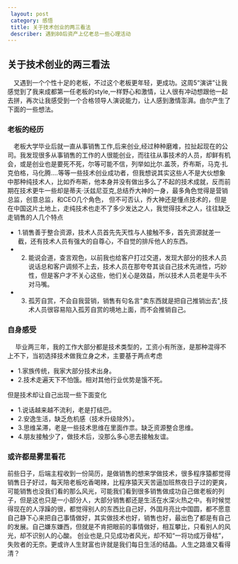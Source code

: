 ```yaml
---
 layout: post 
 category: 感悟
 title: 关于技术创业的两三看法
 describer: 遇到80后资产上亿老总一些心理活动
---
```


## 关于技术创业的两三看法

&emsp;又遇到一个个性十足的老板，不过这个老板更年轻，更成功。这周5“演讲”让我感觉到了我来成都第一任老板的style,一样野心和激情，让人很有冲动想跟他一起去拼，再次让我感受到一个合格领导人演说能力，让人感到激情澎湃。由尔产生了下面的一些想法。

### 老板的经历

&emsp;老板大学毕业后就一直从事销售工作,后来创业,经过种种磨难，拉扯起现在的公司。我发现很多从事销售的工作的人很能创业，而往往从事技术的人员，却鲜有机会，或是创业也是要死不死，尔等可能不信，列举如比尔.盖茨，乔布斯，马克·扎克伯格，马化腾....等等一些技术创业成功者，但我想说其实这些人不是大伙想象中那种纯技术人，比如乔布斯，他本身并没有做出多么了不起的技术成就，反而前期在技术更牛一些却是蒂夫·沃兹尼亚克,总结乔大神的一身，最多角色觉得是营销总监，创意总监，和CEO几个角色，
但不可否认，乔大神还是懂点技术的，但是在中国这片土地上，走纯技术也走不了多少发达之人，我觉得技术之人，往往缺乏走销售的人几个特点

* 1.销售善于整合资源，技术人员首先先天性与人接触不多，首先资源就差一截，还有技术人员有强大的自尊心，不自觉的排斥他人的东西。
* 2. 能说会道，查言观色，以前我也给客户打过交道，发现大部分的技术人员说话总和客户调频不上去，技术人员在那夸夸其谈自己技术先进性，巧妙性，但是客户才不关心这些，他们关心是效益，所以技术人员老是牛头不对马嘴。
* 3. 孤芳自赏，不会自我营销，销售有句名言"卖东西就是把自己推销出去",技术人员很容易陷入孤芳自赏的境地上面，而不会推销自己。

### 自身感受

&emsp; 毕业两三年，我的工作大部分都是技术类型的，工资小有所涨，是那种混得不上不下，当初选择技术做我立身之术，主要基于两点考虑

* 1.家族传统，我家大部分技术出身。
* 2.技术走遍天下不怕饿。相对其他行业优势是饿不死。

但是技术却让自己出现一些下面变化

* 1.说话越来越不流利，老是打结巴。
* 2.安逸生活，缺乏危机感（技术升级除外）。
* 3.思维呆滞，老是一些技术思维在里面作祟。缺乏资源整合思维。
* 4.朋友接触少了，做技术后，没那么多心思去接触友谊。

### 或许都是雾里看花 

前些日子，后端主程收到一份简历，是做销售的想来学做技术，很多程序猿都觉得销售日子好过，每天陪老板吃香喝辣，比程序猿天天苦逼加班熬夜日子过的更爽，可能销售也没我们看的那么风光，可能我们看到很多销售做成功自己做老板的列子，但是这也只是一小部分人，大部分销售都还是生活在水深火热之中。有时候觉得现在的人浮躁的很，都觉得别人的东西比自己好，外国月亮比中国圆，都不愿意自己静下心来把自己事情做好，其实做技术也好，销售也好，最出色了都是有自己的发展。自己嫌东嫌西，但就是不肯把眼前的事情做好，相互攀比，只看别人的风光，却不识别人的心酸。
  创业也是,只见成功者风光，却不知“一将功成万骨枯”，失败者的无奈。更或许人生财富也许就是我们每日生活的结晶。人生之路谁又看得清？

